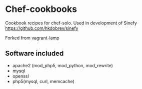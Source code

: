 Chef-cookbooks
==============

Cookbook recipes for chef-solo. Used in development of Sinefy https://github.com/hkdobrev/sinefy

Forked from [vagrant-lamp](https://github.com/ymainier/vagrant-lamp)

Software included
-----------------

+ apache2 (mod_php5, mod_python, mod_rewrite)
+ mysql
+ openssl
+ php5(mysql, curl, memcache)
